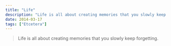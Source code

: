 ```yaml
---
title: "Life"
description: "Life is all about creating memories that you slowly keep forgetting."
date: 2014-03-17
tags: ["Etcetera"]
---
```

> Life is all about creating memories that you slowly keep forgetting.
